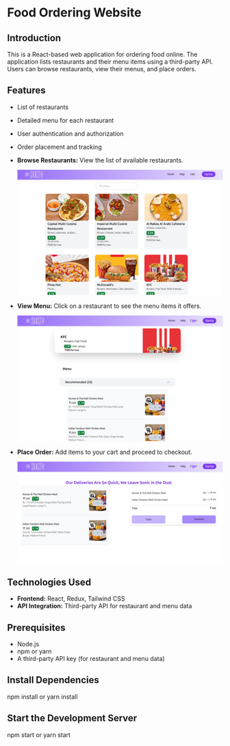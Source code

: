 # Food Ordering Website

## Introduction
This is a React-based web application for ordering food online. The application lists restaurants and their menu items using a third-party API. Users can browse restaurants, view their menus, and place orders.

## Features
- List of restaurants
- Detailed menu for each restaurant
- User authentication and authorization
- Order placement and tracking


- **Browse Restaurants:** View the list of available restaurants.

  <img src="images/restaurants.png" width="600" />

- **View Menu:** Click on a restaurant to see the menu items it offers.

  <img src="images/menu.png" width="600" />
- **Place Order:** Add items to your cart and proceed to checkout.
 
  <img src="images/cart.png" width="600" />



## Technologies Used
- **Frontend:** React, Redux, Tailwind CSS
- **API Integration:** Third-party API for restaurant and menu data

## Prerequisites
- Node.js
- npm or yarn
- A third-party API key (for restaurant and menu data)


## Install Dependencies

npm install
or
yarn install


## Start the Development Server

npm start
or
yarn start
